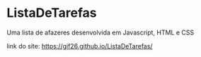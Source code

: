 # ListaDeTarefas
 Uma lista de afazeres desenvolvida em Javascript, HTML e CSS

link do site: https://gif26.github.io/ListaDeTarefas/
